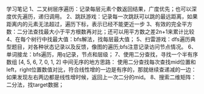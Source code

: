 学习笔记
1、二叉树层序遍历：记录每层元素个数返回结果，广度优先；也可以深度优先遍历，递归调用。
2、跳跃游戏：记录每一次跳跃可以跳的最远距离，如果距离内的元素无法超过，遍历下标，表示已经不能更近一步
3、有效的完全平方数：二分法查找最大小于平方根数再对比；还可以用平方数之差2n+1来累计比较
4、在每个树行中找最大值：bfs解法，找每层最大值；
5、扫雷游戏：dfs遍历典型题目，对各种状态记录以及反馈，像图的遍历;bfs注意记录访问节点情况。
6、单词接龙：bfs遍历，用q记录，节点和层级；
7、使用二分查找，寻找一个半有序数组 [4, 5, 6, 7, 0, 1, 2] 中间无序的地方思路：
   使用二分查找每次查找mid位置和left，right位置数值对比，符合线性增的一边是有序的，那就继续查递减的一边：
   如果发现左右两边都是线性增时候，返回上一次二分的mid。
8、搜索二维矩阵：二分法，找target数据；
